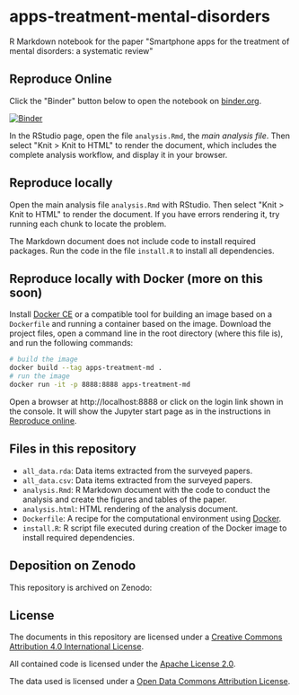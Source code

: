 # apps-treatment-mental-disorders
R Markdown notebook for the paper "Smartphone apps for the treatment of mental disorders: a systematic review"


## Reproduce Online

Click the "Binder" button below to open the notebook on [binder.org](https://mybinder.org/).

[![Binder](https://mybinder.org/badge_logo.svg)](https://mybinder.org/v2/gh/cgranell/apps-treatment-mental-disorders/b7e167424578ce5bb1a14ff7fc3ce18124a16190?urlpath=rstudio)

In the RStudio page, open the file `analysis.Rmd`, the _main analysis file_. Then select "Knit > Knit to HTML" to render the document, which includes the complete analysis workflow, and display it in your browser. 

## Reproduce locally

Open the main analysis file `analysis.Rmd` with RStudio. Then select "Knit > Knit to HTML" to render the document. If you have errors rendering it, try running each chunk to locate the problem.

The Markdown document does not include code to install required packages. Run the code in the file `install.R` to install all dependencies.

## Reproduce locally with Docker (more on this soon)

Install [Docker CE](https://www.docker.com/community-edition) or a compatible tool for building an image based on a `Dockerfile` and running a container based on the image. Download the project files, open a command line in the root directory (where this file is), and run the following commands:

```bash
# build the image
docker build --tag apps-treatment-md .
# run the image
docker run -it -p 8888:8888 apps-treatment-md
```

Open a browser at http://localhost:8888 or click on the login link shown in the console. It will show the Jupyter start page as in the instructions in [Reproduce online](#reproduce-online).

## Files in this repository

- `all_data.rda`: Data items extracted from the surveyed papers.
- `all_data.csv`: Data items extracted from the surveyed papers.
- `analysis.Rmd`: R Markdown document with the code to conduct the analysis and create the figures and tables of the paper.
- `analysis.html`: HTML rendering of the analysis document.
- `Dockerfile`: A recipe for the computational environment using [Docker](https://en.wikipedia.org/wiki/Docker_(software)).
- `install.R`: R script file executed during creation of the Docker image to install required dependencies.

## Deposition on Zenodo

This repository is archived on Zenodo:


## License

The documents in this repository are licensed under a [Creative Commons Attribution 4.0 International License](https://creativecommons.org/licenses/by/4.0/).

All contained code is licensed under the [Apache License 2.0](https://choosealicense.com/licenses/apache-2.0/).

The data used is licensed under a [Open Data Commons Attribution License](https://opendatacommons.org/licenses/by/).